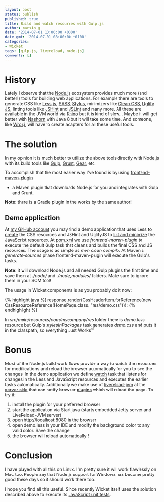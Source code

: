```yaml
---
layout: post
status: publish
published: true
title: Build and watch resources with Gulp.js
author: martin-g
date: '2014-07-01 10:00:00 +0300'
date_gmt: '2014-07-01 08:00:00 +0100'
categories:
- Wicket
tags: [gulp.js, livereload, node.js]
comments: []
---
```


# History 

Lately I observe that the <a target="_blank" href="http://nodejs.org/">Node.js</a> ecosystem provides much more (and better!) tools
for building web applications. For example there are tools to generate CSS like <a target="_blank" href="http://lesscss.org">Less.js</a>,
<a target="_blank" href="http://sass-lang.com">SASS</a>, <a target="_blank" href="http://learnboost.github.io/stylus/">Stylus</a>, minimizers like 
<a target="_blank" href="https://github.com/GoalSmashers/clean-css">Clean CSS</a>, <a target="_blank" href="http://lisperator.net/uglifyjs/">Uglify JS</a>,
linting tools like <a target="_blank" href="http://www.jshint.com/">JSHint</a> and <a target="_blank" href="http://www.jslint.com/">JSLint</a> and many more.
All these are available in the JVM world via <a target="_blank" href="https://developer.mozilla.org/en-US/docs/Mozilla/Projects/Rhino">Rhino</a>
but it is kind of slow... Maybe it will get better with <a target="_blank" href="http://en.wikipedia.org/wiki/Nashorn_(JavaScript_engine)">Nashorn</a>
with Java 8 but it will take some time. And someone, like <a target="_blank" href="https://github.com/alexo/wro4j">Wro4j</a>, will have to create
adapters for all these useful tools.

# The solution

In my opinion it is much better to utilize the above tools directly with Node.js with its build tools like 
<a target="_blank" href="http://gulpjs.com/">Gulp</a>, <a target="_blank" href="http://gruntjs.com/">Grunt</a>, <a target="_blank" href="http://gearjs.org/">Gear</a>, etc.

To accomplish that the most easier way I've found is by using <a target="_blank" href="https://github.com/eirslett/frontend-maven-plugin">frontend-maven-plugin</a>
- a Maven plugin that downloads Node.js for you and integrates with Gulp and Grunt.

**Note**: there is a Gradle plugin in the works by the same author!

## Demo application

At <a target="_blank" href="https://github.com/martin-g/blogs/tree/master/wicket-nodejs-build">my GitHub account</a> you may find a demo application that uses Less 
to <a target="_blank" href="https://github.com/martin-g/blogs/blob/master/wicket-nodejs-build/gulpfile.js#L21">create</a> the CSS resources
and JSHint and UglifyJS to <a target="_blank" href="https://github.com/martin-g/blogs/blob/master/wicket-nodejs-build/gulpfile.js#L50">lint and minimize</a> 
the JavaScript resources.
At <a target="_blank" href="https://github.com/martin-g/blogs/blob/master/wicket-nodejs-build/pom.xml#L116">pom.xml</a> we use *frontend-maven-plugin* to execute
the default Gulp task that cleans and builds the final CSS and JS resources. The usage is as simple as *mvn clean compile*. At Maven's
*generate-sources* phase frontend-maven-plugin will execute the Gulp's tasks. 

**Note**: it will download Node.js and all needed Gulp plugins the first time and save them at *./node/* and *./node_modules/* folders. Make sure to ignore them in your SCM tool!

The usage in Wicket components is as you probably do it now:

{% highlight java %}
  response.render(CssHeaderItem.forReference(new CssResourceReference(HomePage.class, "res/demo.css")));
{% endhighlight %}

In *src/main/resources/com/mycompany/res* folder there is *demo.less* resource but Gulp's *stylesInPackages* task generates *demo.css*
and puts it in the classpath, so everything Just Works&trade;.

# Bonus

Most of the Node.js build work flows provide a way to watch the resources for modifications and reload the browser automatically
for you to see the changes. In the demo application we define <a target="_blank" href="https://github.com/martin-g/blogs/blob/master/wicket-nodejs-build/gulpfile.js#L90">watch</a>
 task that listens for changes in the Less and JavaScript resources and executes the earlier tasks automatically. Additionally
we make use of <a target="_blank" href="https://github.com/davidB/livereload-jvm">livereload-jvm</a> at the 
<a target="_blank" href="https://github.com/martin-g/blogs/blob/master/wicket-nodejs-build/src/test/java/com/mycompany/Start.java#L79">server side</a>
that can notify browser <a target="_blank" href="http://feedback.livereload.com/knowledgebase/articles/86242-how-do-i-install-and-use-the-browser-extensions-">plugins</a>
which will reload the page.
To try it:
<ol>
    <li>install the plugin for your preferred browser</li>
    <li>start the application via Start.java (starts embedded Jetty server and LiveReload-JVM server)</li>
    <li>open http://localhost:8080 in the browser</li>
    <li>open demo.less in your IDE and modify the background color to any valid color. Save the change.</li>
    <li>the browser will reload automatically !</li>
</ol>


# Conclusion

I have played with all this on Linux. I'm pretty sure it will work flawlessly on Mac too. People say that Node.js support for Windows has become
pretty good these days so it should work there too.

I hope you find all this useful. Since recently Wicket itself uses the solution described above to execute its 
<a target="_blank" href="https://github.com/apache/wicket/tree/master/testing/wicket-js-tests">JavaScript unit tests</a>.
